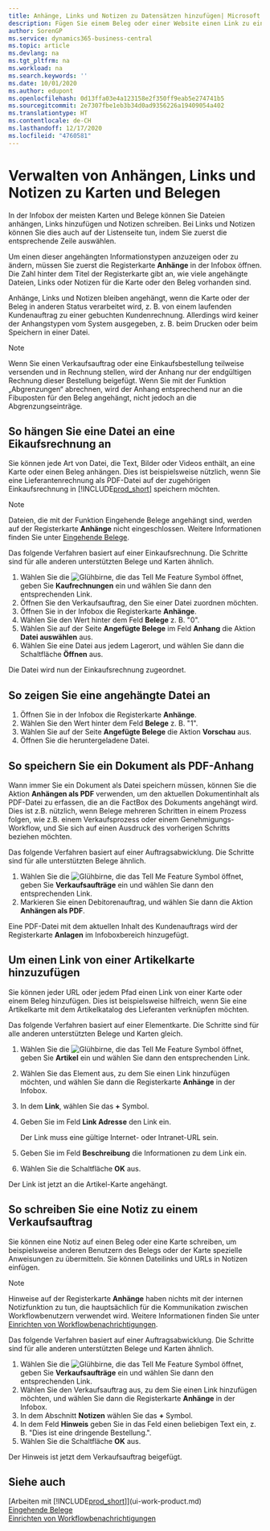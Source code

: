 ```yaml
---
title: Anhänge, Links und Notizen zu Datensätzen hinzufügen| Microsoft Docs
description: Fügen Sie einem Beleg oder einer Website einen Link zu einem bestimmten Datensatz hinzu, beispielsweise zu einer Debitorenkarte oder einem Beleg.
author: SorenGP
ms.service: dynamics365-business-central
ms.topic: article
ms.devlang: na
ms.tgt_pltfrm: na
ms.workload: na
ms.search.keywords: ''
ms.date: 10/01/2020
ms.author: edupont
ms.openlocfilehash: 0d13ffa03e4a123158e2f350ff9eab5e274741b5
ms.sourcegitcommit: 2e7307fbe1eb3b34d0ad9356226a19409054a402
ms.translationtype: HT
ms.contentlocale: de-CH
ms.lasthandoff: 12/17/2020
ms.locfileid: "4760581"
---
```

# <a name="manage-attachments-links-and-notes-on-cards-and-documents"></a>Verwalten von Anhängen, Links und Notizen zu Karten und Belegen

In der Infobox der meisten Karten und Belege können Sie Dateien anhängen, Links hinzufügen und Notizen schreiben. Bei Links und Notizen können Sie dies auch auf der Listenseite tun, indem Sie zuerst die entsprechende Zeile auswählen.

Um einen dieser angehängten Informationstypen anzuzeigen oder zu ändern, müssen Sie zuerst die Registerkarte **Anhänge** in der Infobox öffnen. Die Zahl hinter dem Titel der Registerkarte gibt an, wie viele angehängte Dateien, Links oder Notizen für die Karte oder den Beleg vorhanden sind.

Anhänge, Links und Notizen bleiben angehängt, wenn die Karte oder der Beleg in anderen Status verarbeitet wird, z. B. von einem laufenden Kundenauftrag zu einer gebuchten Kundenrechnung. Allerdings wird keiner der Anhangstypen vom System ausgegeben, z. B. beim Drucken oder beim Speichern in einer Datei.

> [!NOTE]
> Wenn Sie einen Verkaufsauftrag oder eine Einkaufsbestellung teilweise versenden und in Rechnung stellen, wird der Anhang nur der endgültigen Rechnung dieser Bestellung beigefügt. Wenn Sie mit der Funktion „Abgrenzungen“ abrechnen, wird der Anhang entsprechend nur an die Fibuposten für den Beleg angehängt, nicht jedoch an die Abgrenzungseinträge.

## <a name="to-attach-a-file-to-a-purchase-invoice"></a>So hängen Sie eine Datei an eine Eikaufsrechnung an
Sie können jede Art von Datei, die Text, Bilder oder Videos enthält, an eine Karte oder einen Beleg anhängen. Dies ist beispielsweise nützlich, wenn Sie eine Lieferantenrechnung als PDF-Datei auf der zugehörigen Einkaufsrechnung in [!INCLUDE[prod_short](includes/prod_short.md)] speichern möchten.

> [!NOTE]
> Dateien, die mit der Funktion Eingehende Belege angehängt sind, werden auf der Registerkarte **Anhänge** nicht eingeschlossen. Weitere Informationen finden Sie unter [Eingehende Belege](across-income-documents.md).

Das folgende Verfahren basiert auf einer Einkaufsrechnung. Die Schritte sind für alle anderen unterstützten Belege und Karten ähnlich.

1. Wählen Sie die ![Glühbirne, die das Tell Me Feature](media/ui-search/search_small.png "Tell Me-Funktion") Symbol öffnet, geben Sie **Kaufrechnungen** ein und wählen Sie dann den entsprechenden Link.
2. Öffnen Sie den Verkaufsauftrag, den Sie einer Datei zuordnen möchten.
3. Öffnen Sie in der Infobox die Registerkarte **Anhänge**.
4. Wählen Sie den Wert hinter dem Feld **Belege** z. B. "0".
5. Wählen Sie auf der Seite **Angefügte Belege** im Feld **Anhang** die Aktion **Datei auswählen** aus.
5. Wählen Sie eine Datei aus jedem Lagerort, und wählen Sie dann die Schaltfläche **Öffnen** aus.

Die Datei wird nun der Einkaufsrechnung zugeordnet.

## <a name="to-view-an-attached-file"></a>So zeigen Sie eine angehängte Datei an
1. Öffnen Sie in der Infobox die Registerkarte **Anhänge**.
2. Wählen Sie den Wert hinter dem Feld **Belege** z. B. "1".
3. Wählen Sie auf der Seite **Angefügte Belege** die Aktion **Vorschau** aus.
4. Öffnen Sie die heruntergeladene Datei.

## <a name="to-save-a-document-as-a-pdf-attachment"></a>So speichern Sie ein Dokument als PDF-Anhang
Wann immer Sie ein Dokument als Datei speichern müssen, können Sie die Aktion **Anhängen als PDF** verwenden, um den aktuellen Dokumentinhalt als PDF-Datei zu erfassen, die an die FactBox des Dokuments angehängt wird. Dies ist z.B. nützlich, wenn Belege mehreren Schritten in einem Prozess folgen, wie z.B. einem Verkaufsprozess oder einem Genehmigungs-Workflow, und Sie sich auf einen Ausdruck des vorherigen Schritts beziehen möchten.

Das folgende Verfahren basiert auf einer Auftragsabwicklung. Die Schritte sind für alle unterstützten Belege ähnlich.

1. Wählen Sie die ![Glühbirne, die das Tell Me Feature](media/ui-search/search_small.png "Tell Me-Funktion") Symbol öffnet, geben Sie **Verkaufsaufträge** ein und wählen Sie dann den entsprechenden Link.
2. Markieren Sie einen Debitorenauftrag, und wählen Sie dann die Aktion **Anhängen als PDF**.

Eine PDF-Datei mit dem aktuellen Inhalt des Kundenauftrags wird der Registerkarte **Anlagen** im Infoboxbereich hinzugefügt.

## <a name="to-add-a-link-from-an-item-card"></a>Um einen Link von einer Artikelkarte hinzuzufügen
Sie können jeder URL oder jedem Pfad einen Link von einer Karte oder einem Beleg hinzufügen. Dies ist beispielsweise hilfreich, wenn Sie eine Artikelkarte mit dem Artikelkatalog des Lieferanten verknüpfen möchten.

Das folgende Verfahren basiert auf einer Elementkarte. Die Schritte sind für alle anderen unterstützten Belege und Karten gleich.

1. Wählen Sie die ![Glühbirne, die das Tell Me Feature](media/ui-search/search_small.png "Tell Me-Funktion") Symbol öffnet, geben Sie **Artikel** ein und wählen Sie dann den entsprechenden Link.
2. Wählen Sie das Element aus, zu dem Sie einen Link hinzufügen möchten, und wählen Sie dann die Registerkarte **Anhänge** in der Infobox.
3. In dem **Link**, wählen Sie das **+** Symbol.
4. Geben Sie im Feld **Link Adresse** den Link ein.

    Der Link muss eine gültige Internet- oder Intranet-URL sein.

5. Geben Sie im Feld **Beschreibung** die Informationen zu dem Link ein.  
6. Wählen Sie die Schaltfläche **OK** aus.

Der Link ist jetzt an die Artikel-Karte angehängt.  

## <a name="to-write-a-note-on-a-sales-order"></a>So schreiben Sie eine Notiz zu einem Verkaufsauftrag
Sie können eine Notiz auf einen Beleg oder eine Karte schreiben, um beispielsweise anderen Benutzern des Belegs oder der Karte spezielle Anweisungen zu übermitteln. Sie können Dateilinks und URLs in Notizen einfügen.

> [!NOTE]
> Hinweise auf der Registerkarte **Anhänge** haben nichts mit der internen Notizfunktion zu tun, die hauptsächlich für die Kommunikation zwischen Workflowbenutzern verwendet wird. Weitere Informationen finden Sie unter  [Einrichten von Workflowbenachrichtigungen](across-setting-up-workflow-notifications.md).

Das folgende Verfahren basiert auf einer Auftragsabwicklung. Die Schritte sind für alle anderen unterstützten Belege und Karten ähnlich.

1. Wählen Sie die ![Glühbirne, die das Tell Me Feature](media/ui-search/search_small.png "Tell Me-Funktion") Symbol öffnet, geben Sie **Verkaufsaufträge** ein und wählen Sie dann den entsprechenden Link.
2. Wählen Sie den Verkaufsauftrag aus, zu dem Sie einen Link hinzufügen möchten, und wählen Sie dann die Registerkarte **Anhänge** in der Infobox.
3. In dem Abschnitt **Notizen** wählen Sie das **+** Symbol.
4. In dem Feld **Hinweis** geben Sie in das Feld einen beliebigen Text ein, z. B. "Dies ist eine dringende Bestellung.".
5. Wählen Sie die Schaltfläche **OK** aus.

Der Hinweis ist jetzt dem Verkaufsauftrag beigefügt.

## <a name="see-also"></a>Siehe auch  
[Arbeiten mit [!INCLUDE[prod_short](includes/prod_short.md)]](ui-work-product.md)  
[Eingehende Belege](across-income-documents.md)  
[Einrichten von Workflowbenachrichtigungen](across-setting-up-workflow-notifications.md)  
